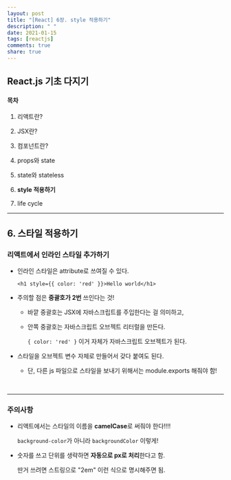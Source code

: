 ```yaml
---
layout: post
title: "[React] 6장. style 적용하기"
description: " "
date: 2021-01-15
tags: [reactjs]
comments: true
share: true
---
```



## React.js 기초 다지기

#### 목차

1. 리액트란?

2. JSX란?

3. 컴포넌트란?

4. props와 state

5. state와 stateless

6. **style 적용하기**

7. life cycle

   

___

## 6. 스타일 적용하기

### 리액트에서 인라인 스타일 추가하기

- 인라인 스타일은 attribute로 쓰여질 수 있다.

  `<h1 style={{ color: 'red' }}>Hello world</h1>`

- 주의할 점은 **중괄호가 2번** 쓰인다는 것!

  - 바깥 중괄호는 JSX에 자바스크립트를 주입한다는 걸 의미하고, 

  - 안쪽 중괄호는 자바스크립트 오브젝트 리터럴을 만든다.

    `{ color: 'red' }` 이거 자체가 자바스크립트 오브젝트가 된다.

- 스타일을 오브젝트 변수 자체로 만들어서 갖다 붙여도 된다.

  - 단, 다른 js 파일으로 스타일을 보내기 위해서는 module.exports 해줘야 함!

  ​

***

### 주의사항

- 리액트에서는 스타일의 이름을 **camelCase**로 써줘야 한다!!!! 

  `background-color`가 아니라 `backgroundColor` 이렇게!

- 숫자를 쓰고 단위를 생략하면 **자동으로 px로 처리**한다고 함. 

  딴거 쓰려면 스트링으로 "2em" 이런 식으로 명시해주면 됨.